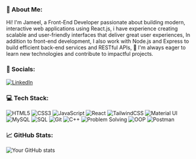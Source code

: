 ### 👋 About Me:
Hi! I'm Jameel, a Front-End Developer passionate about building modern, interactive web applications using React.js,
i have experience creating scalable and user-friendly interfaces that deliver great user experiences,
In addition to front-end development, I also work with Node.js and Express to build efficient back-end services and RESTful APIs,
🚀 I'm always eager to learn new technologies and contribute to impactful projects.


### 🔗 Socials:
[![LinkedIn](https://img.shields.io/badge/LinkedIn-0A66C2?style=for-the-badge&logo=linkedin&logoColor=white)](https://www.linkedin.com/in/jameel-handomeh-38197b235/)




### 💻 Tech Stack:
![HTML5](https://img.shields.io/badge/HTML5-E34F26?style=for-the-badge&logo=HTML5&logoColor=white)
![CSS3](https://img.shields.io/badge/CSS3-1572B6?style=for-the-badge&logo=CSS3&logoColor=white)
![JavaScript](https://img.shields.io/badge/JavaScript-F7DF1E?style=for-the-badge&logo=JavaScript&logoColor=black)
![React](https://img.shields.io/badge/React-20232A?style=for-the-badge&logo=React&logoColor=61DAFB)
![TailwindCSS](https://img.shields.io/badge/Tailwind_CSS-38B2AC?style=for-the-badge&logo=tailwind-css&logoColor=white)
![Material UI](https://img.shields.io/badge/MUI-007FFF?style=for-the-badge&logo=mui&logoColor=white)
![MySQL](https://img.shields.io/badge/MySQL-4479A1?style=for-the-badge&logo=MySQL&logoColor=white)
![SQL](https://img.shields.io/badge/SQL-336791?style=for-the-badge&logo=postgresql&logoColor=white)
![Git](https://img.shields.io/badge/Git-F05032?style=for-the-badge&logo=git&logoColor=white)
![C++](https://img.shields.io/badge/C++-00599C?style=for-the-badge&logo=c%2B%2B&logoColor=white)
![Problem Solving](https://img.shields.io/badge/Problem_Solving-FFA116?style=for-the-badge&logo=leetcode&logoColor=white)
![OOP](https://img.shields.io/badge/OOP-6E40C9?style=for-the-badge&logo=code&logoColor=white)
![Postman](https://img.shields.io/badge/Postman-FF6C37?style=for-the-badge&logo=postman&logoColor=white)



### 📈 GitHub Stats:
![Your GitHub stats](https://github-readme-stats.vercel.app/api?username=handomeh03&show_icons=true&theme=tokyonight)
